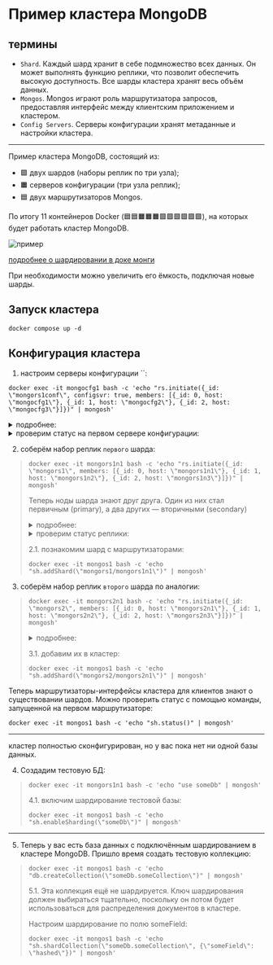 # Пример кластера MongoDB
## термины
- `Shard`. Каждый шард хранит в себе подмножество всех данных. Он может выполнять функцию реплики, что позволит обеспечить высокую доступность. Все шарды кластера хранят весь объём данных.
- `Mongos`. Mongos играют роль маршрутизатора запросов, предоставляя интерфейс между клиентским приложением и кластером.
- `Config Servers`. Серверы конфигурации хранят метаданные и настройки кластера.
---
Пример кластера MongoDB, состоящий из:
- :green_square: двух шардов (наборы реплик по три узла); 
- :orange_square: серверов конфигурации (три узла реплик);
- :blue_square: двух маршрутизаторов Mongos.

По итогу 11 контейнеров Docker (:blue_square::blue_square::orange_square::orange_square::orange_square::green_square::green_square::green_square::green_square::green_square::green_square:), на которых будет работать кластер MongoDB.

![пример](https://user-images.githubusercontent.com/44034959/228374558-09bf5d69-4bf1-4e3f-8ede-0fba4a0bad56.png)

[подробнее о шардировании в доке монги](https://www.mongodb.com/docs/manual/sharding/)

При необходимости можно увеличить его ёмкость, подключая новые шарды.

## Запуск кластера

```docker
docker compose up -d
```

## Конфигурация кластера

1. настроим серверы конфигурации ``:

```docker
docker exec -it mongocfg1 bash -c 'echo "rs.initiate({_id: \"mongors1conf\", configsvr: true, members: [{_id: 0, host: \"mongocfg1\"}, {_id: 1, host: \"mongocfg2\"}, {_id: 2, host: \"mongocfg3\"}]})" | mongosh'
```

<details> 
<summary>подробнее:</summary>

вот это передали в `rs.initiate()`

```json
{
  _id: "mongors1conf",
  configsvr: true,
  members: [
    {
      _id: 0,
      host: "mongocfg1"
    },
    {
      _id: 1,
      host: "mongocfg2"
    },
    {
      _id: 2,
      host: "mongocfg3"
    }
  ]
}
```

</details> 

<details> 
<summary>проверим статус на первом сервере конфигурации:</summary>

```docker
docker exec -it mongocfg1 bash -c 'echo "rs.status()" | mongosh'
```

</details>

2. соберём набор реплик `первого` шарда:

> ```docker
> docker exec -it mongors1n1 bash -c 'echo "rs.initiate({_id: \"mongors1\", members: [{_id: 0, host: \"mongors1n1\"}, {_id: 1, host: \"mongors1n2\"}, {_id: 2, host: \"mongors1n3\"}]})" | mongosh'
> ```
> 
> Теперь ноды шарда знают друг друга. Один из них стал первичным (primary), а два других — вторичными (secondary)
> 
> <details> 
> <summary>подробнее:</summary>
> 
> вот это передали в `rs.initiate()`
> 
> ```json
> {
>   _id: "mongors1",
>   members: [
>     {
>       _id: 0,
>       host: "mongors1n1"
>     },
>     {
>       _id: 1,
>       host: "mongors1n2"
>     },
>     {
>       _id: 2,
>       host: "mongors1n3"
>     }
>   ]
> }
> ```
> 
> </details> 
> 
> <details> 
> <summary>проверим статус реплики:</summary>
> 
> ```docker
> docker exec -it mongors1n1 bash -c 'echo "rs.status()" | mongosh'
> ```
> 
> </details>
> 
> 2.1. познакомим шард с маршрутизаторами:
> 
> ```docker
> docker exec -it mongos1 bash -c 'echo "sh.addShard(\"mongors1/mongors1n1\")" | mongosh'
> ```

3. соберём набор реплик `второго` шарда по аналогии:

> ```docker
> docker exec -it mongors2n1 bash -c 'echo "rs.initiate({_id: \"mongors2\", members: [{_id: 0, host: \"mongors2n1\"}, {_id: 1, host: \"mongors2n2\"}, {_id: 2, host: \"mongors2n3\"}]})" | mongosh'
> ```
> 
> <details> 
> <summary>подробнее:</summary>
> 
> вот это передали в `rs.initiate()`
> 
> ```json
> {
>   _id: "mongors2",
>   members: [
>     {
>       _id: 0,
>       host: "mongors2n1"
>     },
>     {
>       _id: 1,
>       host: "mongors2n2"
>     },
>     {
>       _id: 2,
>       host: "mongors2n3"
>     }
>   ]
> }
> ```
> 
> </details> 
> 
> 3.1. добавим их в кластер:
> 
> ```docker
> docker exec -it mongos1 bash -c 'echo "sh.addShard(\"mongors2/mongors2n1\")" | mongosh'
> ```

Теперь маршрутизаторы-интерфейсы кластера для клиентов знают о существовании шардов. Можно проверить статус с помощью
команды, запущенной на первом маршрутизаторе:

```docker
docker exec -it mongos1 bash -c 'echo "sh.status()" | mongosh'
```
---
кластер полностью сконфигурирован, но у вас пока нет ни одной базы данных. 

4. Создадим тестовую БД:

> ```docker
> docker exec -it mongors1n1 bash -c 'echo "use someDb" | mongosh'
> ```
> 
> 4.1. включим шардирование тестовой базы:
> 
> ```docker
> docker exec -it mongos1 bash -c 'echo "sh.enableSharding(\"someDb\")" | mongosh'
> ```
---
5. Теперь у вас есть база данных с подключённым шардированием в кластере MongoDB. Пришло время создать тестовую
   коллекцию:

> ```docker
> docker exec -it mongos1 bash -c 'echo "db.createCollection(\"someDb.someCollection\")" | mongosh'
> ```
> 
> 5.1. Эта коллекция ещё не шардируется. Ключ шардирования должен выбираться тщательно, поскольку он потом будет
>    использоваться для распределения документов в кластере. 
> 
> Настроим шардирование по полю someField:
> 
> ```docker
> docker exec -it mongos1 bash -c 'echo "sh.shardCollection(\"someDb.someCollection\", {\"someField\": \"hashed\"})" | mongosh'
> ```
